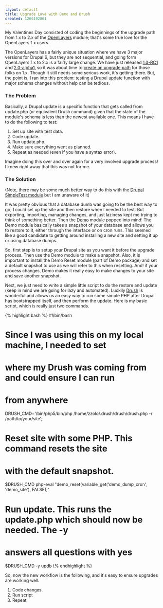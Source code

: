 ```yaml
---
layout: default
title: Upgrade Love with Demo and Drush
created: 1266192061
---
```

My Valentines Day consisted of coding the beginnings of the upgrade path from 1.x to 2.x of the [OpenLayers](http://drupal.org/project/openlayers) module; that's some true love for the OpenLayers 1.x users.  

The OpenLayers has a fairly unique situation where we have 3 major versions for Drupal 6, but they are not sequential, and going form OpenLayers 1.x to 2.x is a fairly large change.  We have just released [1.0-RC1](http://drupal.org/node/709818) and [2.0-alpha1](http://drupal.org/node/708270), so it was about time to [create an upgrade path](http://drupal.org/node/710610) for those folks on 1.x.  Though it still needs some serious work, it's getting there.  But, the point is, I ran into this problem: testing a Drupal update function with major schema changes without help can be tedious.

### The Problem ###

Basically, a Drupal update is a specific function that gets called from update.php (or equivalent Drush command) given that the state of the module's schema is less than the newest available one.  This means I have to do the following to test:

1. Set up site with test data.
1. Code update.
1. Run update.php.
1. Make sure everything went as planned.
1. Repeat as needed (even if you have a syntax error).

Imagine doing this over and over again for a very involved upgrade process!  I knew right away that this was not for me.

### The Solution ###

(Note, there may be some much better way to do this with the [Drupal SimpleTest module](http://drupal.org/project/simpletest) but I am unaware of it)

It was pretty obvious that a database dumb was going to be the best way to go; I could set up the site and then restore when I needed to test.  But exporting, importing, managing changes, and just laziness kept me trying to think of something better.  Then the [Demo](http://drupal.org/project/demo) module popped into mind!  The Demo module basically takes a snapshot of your database and allows you to restore to it, either through the interface or on cron runs.  This seemed like a good candidate to getting around installing a new site and setting it up or using database dumps.

So, first step is to setup your Drupal site as you want it before the upgrade process.  Then use the Demo module to make a snapshot.  Also, it is important to install the Demo Reset module (part of Demo package) and set a default snapshot to use as we will refer to this when resetting.  And! if your process changes, Demo makes it really easy to make changes to your site and save another snapshot.

Next, we just need to write a simple little script to do the restore and update (keep in mind we are going for lazy and automated).  Luckily [Drush](http://drupal.org/project/drush) is wonderful and allows us an easy way to run some simple PHP after Drupal has bootstrapped itself, and then perform the update.  Here is my basic script, which is really just two commands.


<div>
{% highlight bash %}
#!/bin/bash

# Since I was using this on my local machine, I needed to set
# where my Drush was coming from and could ensure I can run
# from anywhere
DRUSH_CMD='/bin/php5/bin/php /home/zzolo/.drush/drush/drush.php -r /path/to/your/site';

# Reset site with some PHP.  This command resets the site
# with the default snapshot.
$DRUSH_CMD php-eval "demo_reset(variable_get('demo_dump_cron', 'demo_site'), FALSE);"

# Run update.  This runs the update.php which should now be needed.  The -y
# answers all questions with yes
$DRUSH_CMD -y updb
{% endhighlight %}
</div>


So, now the new workflow is the following, and it's easy to ensure upgrades are working well.

1. Code changes.
1. Run script
1. Repeat.
